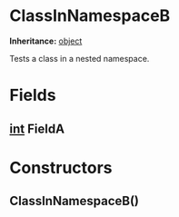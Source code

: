 # ClassInNamespaceB

**Inheritance:** [object](https://docs.microsoft.com/en-us/dotnet/api/system.object)  
  
Tests a class in a nested namespace.  
  
  

# Fields

## [int](https://docs.microsoft.com/en-us/dotnet/api/system.int32) FieldA

# Constructors

##  ClassInNamespaceB()

